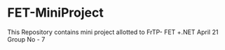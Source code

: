 # FET-MiniProject
This Repository contains mini project allotted to FrTP- FET +.NET April 21 Group No - 7
